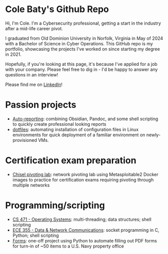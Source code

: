 # Cole Baty's Github Repo

Hi, I'm Cole.  I'm a Cybersecurity professional, getting a start in the industry
after a mid-life career pivot.

I graduated from Old Dominion University in Norfolk, Virginia in May of 2024 with
a Bachelor of Science in Cyber Operations. This GitHub repo is my portfolio, showcasing
the projects I've worked on since starting my degree in 2021.

Hopefully, if you're looking at this page, it's because I've applied for a job
with your company.  Please feel free to dig in - I'd be happy to answer any
questions in an interview! 

Please find me on [LinkedIn](https://www.linkedin.com/in/cole-baty/)!


# Passion projects
*  [Auto-reporting](https://github.com/colebaty/auto-reporting): combining
   Obsidian, Pandoc, and some shell scripting to quickly create professional
   looking reports
*  [dotfiles](https://github.com/colebaty/dotfiles): automating installation of
   configuration files in Linux environments for quick deployment of a familiar
   environment on newly-provisioned VMs.

# Certification exam preparation

*  [Chisel pivoting lab](https://github.com/colebaty/chisel): network pivoting
   lab using Metasploitable2 Docker images to practice for certification exams
   requiring pivoting through multiple networks

# Programming/scripting

*  [CS 471 - Operating Systems](http://github.com/colebaty/cs471):
   multi-threading; data structures; shell scripting
*  [ECE 355 - Data & Network
   Communications](http://github.com/colebaty/ece355): socket programming in C,
   Python; shell scripting
*  [Forms](http://github.com/colebaty/forms): one-off project using Python to
   automate filling out PDF forms for turn-in of ~50 items to a U.S. Navy
   property office


